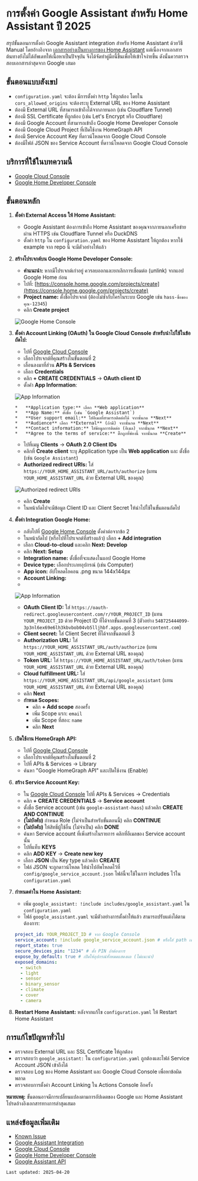 # การตั้งค่า Google Assistant สำหรับ Home Assistant ปี 2025

สรุปขั้นตอนการตั้งค่า Google Assistant integration สำหรับ Home Assistant ด้วยวิธี Manual โดยอ้างอิงจาก [เอกสารอย่างเป็นทางการของ Home Assistant](https://www.home-assistant.io/integrations/google_assistant/) แต่เนื่องจากเอกสารต้นทางยังไม่ได้อัพเดทให้เนื้อหาเป็นปัจจุบัน จึงได้จัดทำคู่มือนี้ขึ้นเพื่อให้เข้าใจง่ายขึ้น ดังนั้นควรตรวจสอบเอกสารล่าสุดจาก Google เสมอ

## ขั้นตอนแบบสังเขป

-   `configuration.yaml` จะต้อง มีการตั้งค่า `http` ให้ถูกต้อง โดยใน `cors_allowed_origins` จะต้องระบุ External URL ของ Home Assistant
-   ต้องมี External URL ที่สามารถเข้าถึงได้จากภายนอก (เช่น  Cloudflare Tunnel)
-   ต้องมี SSL Certificate ที่ถูกต้อง (เช่น Let's Encrypt  หรือ Cloudflare)
-   ต้องมี Google Account ที่สามารถเข้าถึง Google Home Developer Console
-   ต้องมี Google Cloud Project ที่เปิดใช้งาน HomeGraph API
-   ต้องมี Service Account Key ที่ดาวน์โหลดจาก Google Cloud Console
-   ต้องมีไฟล์ JSON ของ Service Account ที่ดาวน์โหลดจาก Google Cloud Console

## บริการที่ใช้ในบทความนี้

-   [Google Cloud Console](https://console.cloud.google.com/)
-   [Google Home Developer Console](https://console.home.google.com/)

## ขั้นตอนหลัก

1.  **ตั้งค่า External Access ให้ Home Assistant:**
    *   Google Assistant ต้องการเข้าถึง Home Assistant ของคุณจากภายนอกเครือข่ายผ่าน HTTPS เช่น Cloudflare Tunnel หรือ DuckDNS
    *   ตั้งค่า `http` ใน `configuration.yaml` ของ Home Assistant ให้ถูกต้อง หากใช้ example จาก repo นี้ จะมีตัวอย่างให้แล้ว

2.  **สร้างโปรเจกต์บน Google Home Developer Console:**
    *   **คำแนะนำ:** หากมีโปรเจกต์เก่าอยู่ ควรลบออกและยกเลิกการเชื่อมต่อ (unlink) จากแอป Google Home ก่อน
    *   ไปที่: [https://console.home.google.com/projects/create](https://console.home.google.com/projects/create)
    *   **Project name:** ตั้งชื่อโปรเจกต์ (ต้องไม่ซ้ำกับใครในระบบ Google เช่น `hass-ชื่อของคุณ-12345`)
    *   คลิก **Create project**
  
    ![Google Home Console](assets/google-home-1.png) 

3.  **ตั้งค่า Account Linking (OAuth) ใน Google Cloud Console สำหรับนำไปใช้ในข้อถัดไป:**
    *   ไปที่ [Google Cloud Console](https://console.cloud.google.com/)
    *   เลือกโปรเจกต์ที่คุณสร้างในขั้นตอนที่ 2
    *   เลื่อนลงมาที่ส่วน **APIs & Services**
    *   เลือก **Credentials**
    *   คลิก **+ CREATE CREDENTIALS** -> **OAuth client ID**
    *   ตั้งค่่า **App Information**:
  
    ![App Information](assets/google-home-3.png) 

        *   **Application type:** เลือก **Web application**
        *   **App Name:** ตั้งชื่อ (เช่น `Google Assistant`)
        *   **User support email:** ใส่อีเมลที่สามารถติดต่อได้ จากนั้นกด **Next**
        *   **Audience** เลือก **External** (ถ้ามี) จากนั้นกด **Next**
        *   **Contact information:** ใส่ข้อมูลการติดต่อ (อีเมล) จากนั้นกด **Next**
        *   **Agree to the terms of service:** ติ๊กถูกที่ช่องนี้ จากนั้นกด **Create**
    *   ไปที่เมนู **Clients** -> **OAuth 2.0 Client IDs**
    *   คลิกที่ **Create client** ระบุ Application type เป็น **Web application** และ ตั้งชื่อ (เช่น `Google Assistant`)
    *   **Authorized redirect URIs:** ใส่ `https://YOUR_HOME_ASSISTANT_URL/auth/authorize` (แทน `YOUR_HOME_ASSISTANT_URL` ด้วย External URL ของคุณ)
        
    ![Authorized redirect URIs](assets/google-home-2.png) 

    *   คลิก **Create**
    *   ในหน้าถัดไปจะมีข้อมูล Client ID และ Client Secret ให้นำไปใช้ในขั้นตอนถัดไป

4.  **ตั้งค่า Integration Google Home:**
    *   กลับไปที่ [Google Home Console](https://console.home.google.com) ตั้งค่าต่อจากข้อ 2
    *   ในหน้าถัดไป (หรือไปที่โปรเจกต์ที่สร้างแล้ว) เลือก **+ Add integration**
    *   เลือก **Cloud-to-cloud** และคลิก **Next: Develop**
    *   คลิก **Next: Setup**
    *   **Integration name:** ตั้งชื่อที่จะแสดงในแอป Google Home
    *   **Device type:** เลือกประเภทอุปกรณ์ (เช่น Computer)
    *   **App icon:** อัปโหลดไอคอน .png ขนาด 144x144px
    *   **Account Linking:**
    *   
    ![App Information](assets/google-home-4.png) 

    *   **OAuth Client ID:** ใส่ `https://oauth-redirect.googleusercontent.com/r/YOUR_PROJECT_ID` (แทน `YOUR_PROJECT_ID` ด้วย Project ID ที่ได้จากขั้นตอนที่ 3 (ตัวอย่าง `548725444099-3p3nl6ex69e6lh3kbvbob04vb5lljhbf.apps.googleusercontent.com`)
    *   **Client secret:** ใส่ Client Secret ที่ได้จากขั้นตอนที่ 3
    *   **Authorization URL:** ใส่ `https://YOUR_HOME_ASSISTANT_URL/auth/authorize` (แทน `YOUR_HOME_ASSISTANT_URL` ด้วย External URL ของคุณ)
    *   **Token URL:** ใส่ `https://YOUR_HOME_ASSISTANT_URL/auth/token` (แทน `YOUR_HOME_ASSISTANT_URL` ด้วย External URL ของคุณ)
    *   **Cloud fulfillment URL:** ใส่ `https://YOUR_HOME_ASSISTANT_URL/api/google_assistant` (แทน `YOUR_HOME_ASSISTANT_URL` ด้วย External URL ของคุณ)
    *   คลิก **Next**
    *   **กำหนด Scopes:**
        *   คลิก **+ Add scope** สองครั้ง
        *   เพิ่ม Scope แรก: `email`
        *   เพิ่ม Scope ที่สอง: `name`
        *   คลิก **Next**

5.  **เปิดใช้งาน HomeGraph API:**
    *   ไปที่ [Google Cloud Console](https://console.cloud.google.com/)
    *   เลือกโปรเจกต์ที่คุณสร้างในขั้นตอนที่ 2
    *   ไปที่ APIs & Services -> Library
    *   ค้นหา "Google HomeGraph API" และเปิดใช้งาน (Enable)

6.  **สร้าง Service Account Key:**
    *   ใน [Google Cloud Console](https://console.cloud.google.com/) ไปที่ APIs & Services -> Credentials
    *   คลิก **+ CREATE CREDENTIALS** -> **Service account**
    *   ตั้งชื่อ Service account (เช่น `google-assistant-hass`) แล้วคลิก **CREATE AND CONTINUE**
    *   **(ไม่บังคับ)** กำหนด Role (ไม่จำเป็นสำหรับขั้นตอนนี้) คลิก **CONTINUE**
    *   **(ไม่บังคับ)** ให้สิทธิ์ผู้ใช้อื่น (ไม่จำเป็น) คลิก **DONE**
    *   ค้นหา Service account ที่เพิ่งสร้างในรายการ คลิกที่อีเมลของ Service account นั้น
    *   ไปที่แท็บ **KEYS**
    *   คลิก **ADD KEY** -> **Create new key**
    *   เลือก **JSON** เป็น Key type แล้วคลิก **CREATE**
    *   ไฟล์ JSON จะถูกดาวน์โหลด ให้นำไปอัพโหลดไว้ที่ `config/google_service_account.json` ไฟล์นี้จะใช้ในการ includes ไว้ใน `configuration.yaml`

7.  **กำหนดค่าใน Home Assistant:**
    *   เพิ่ม `google_assistant: !include includes/google_assistant.yaml` ใน `configuration.yaml`
    *   ไฟล์ `google_assistant.yaml` จะมีตัวอย่างการตั้งค่าให้แล้ว สามารถปรับแต่งได้ตามต้องการ:
      ```yaml
      project_id: YOUR_PROJECT_ID # จาก Google Console
      service_account: !include google_service_account.json # หรือใส่ path เต็ม
      report_state: true
      secure_devices_pin: "1234" # ตั้ง PIN ถ้าต้องการ
      expose_by_default: true # เปิดให้อุปกรณ์ทั้งหมดแสดงผล (ไม่แนะนำ)
      exposed_domains:
        - switch
        - light
        - sensor
        - binary_sensor
        - climate
        - cover
        - camera
      ```

8.  **Restart Home Assistant:** หลังจากแก้ไข `configuration.yaml` ให้ Restart Home Assistant

## การแก้ไขปัญหาทั่วไป

*   ตรวจสอบ External URL และ SSL Certificate ให้ถูกต้อง
*   ตรวจสอบว่า `google_assistant:` ใน `configuration.yaml` ถูกต้องและไฟล์ Service Account JSON เข้าถึงได้
*   ตรวจสอบ Log ของ Home Assistant และ Google Cloud Console เพื่อหาข้อผิดพลาด
*   ตรวจสอบการตั้งค่า Account Linking ใน Actions Console อีกครั้ง

**หมายเหตุ:** ขั้นตอนอาจมีการเปลี่ยนแปลงตามการอัปเดตของ Google และ Home Assistant โปรดอ้างอิงเอกสารทางการล่าสุดเสมอ

## แหล่งข้อมูลเพิ่มเติม
- [Known Issue](https://github.com/home-assistant/core/issues/132515)
- [Google Assistant Integration](https://www.home-assistant.io/integrations/google_assistant/)
- [Google Cloud Console](https://console.cloud.google.com/)
- [Google Home Developer Console](https://console.home.google.com/)
- [Google Assistant API](https://developers.google.com/assistant/sdk)

```
Last updated: 2025-04-20
```
